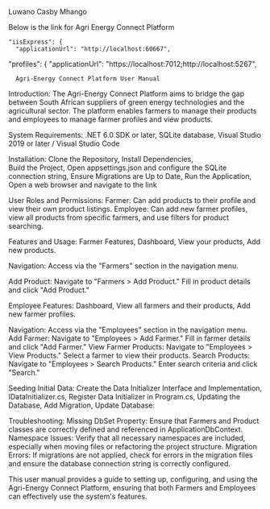 Luwano Casby Mhango

Below is the link for Agri Energy Connect Platform

    "iisExpress": {
      "applicationUrl": "http://localhost:60667",
 
  "profiles": {
      "applicationUrl": "https://localhost:7012;http://localhost:5267",

      Agri-Energy Connect Platform User Manual

Introduction:
The Agri-Energy Connect Platform aims to bridge the gap between South African suppliers of green energy technologies and the agricultural sector. The platform enables farmers to manage their products and employees to manage farmer profiles and view products.

System Requirements:
.NET 6.0 SDK or later,
SQLite database,
Visual Studio 2019 or later / Visual Studio Code

Installation:
Clone the Repository,
Install Dependencies,  
Build the Project,
Open appsettings.json and configure the SQLite connection string,
Ensure Migrations are Up to Date,
Run the Application,
Open a web browser and navigate to the link

User Roles and Permissions:
Farmer: Can add products to their profile and view their own product listings.
Employee: Can add new farmer profiles, view all products from specific farmers, and use filters for product searching.

Features and Usage:
Farmer Features,
Dashboard,
View your products,
Add new products.

Navigation:
Access via the "Farmers" section in the navigation menu.

Add Product:
Navigate to "Farmers > Add Product."
Fill in product details and click "Add Product."

Employee Features:
Dashboard,
View all farmers and their products,
Add new farmer profiles.

Navigation:
Access via the "Employees" section in the navigation menu.
Add Farmer:
Navigate to "Employees > Add Farmer."
Fill in farmer details and click "Add Farmer."
View Farmer Products:
Navigate to "Employees > View Products."
Select a farmer to view their products.
Search Products:
Navigate to "Employees > Search Products."
Enter search criteria and click "Search."

Seeding Initial Data:
Create the Data Initializer Interface and Implementation,
IDataInitializer.cs,
Register Data Initializer in Program.cs,
Updating the Database,
Add Migration,
Update Database:

Troubleshooting:
Missing DbSet Property:
Ensure that Farmers and Product classes are correctly defined and referenced in ApplicationDbContext.
Namespace Issues:
Verify that all necessary namespaces are included, especially when moving files or refactoring the project structure.
Migration Errors:
If migrations are not applied, check for errors in the migration files and ensure the database connection string is correctly configured.

This user manual provides a guide to setting up, configuring, and using the Agri-Energy Connect Platform, ensuring that both Farmers and Employees can effectively use the system's features.
